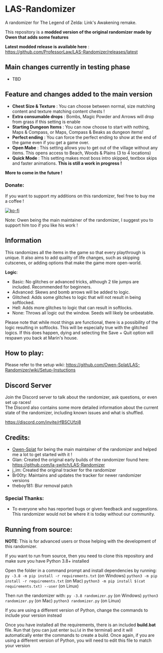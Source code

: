 # LAS-Randomizer
A randomizer for The Legend of Zelda: Link's Awakening remake.

This repository is a **modded version of the original randomizer made by Owen that adds some features**

**Latest modded release is available here** : https://github.com/ProfessorLaw/LAS-Randomizer/releases/latest

## Main changes currently in testing phase

- TBD

## Feature and changes added to the main version

- **Chest Size & Texture** : You can choose between normal, size matching content and texture matching content chests !
- **Extra consumable drops** : Bombs, Magic Powder and Arrows will drop from grass if this setting is enable
- **Starting Dungeon Items** : You can now choose to start with nothing, Maps & Compass, or Maps, Compass & Beaks as dungeon items!
- **Perfect ending** : You can force the perfect ending to show at the end of the game even if you get a game over.
- **Open Mabe** : This setting allows you to get out of the village without any items. This opens access to Beach, Woods & Plains (3 to 4 locations)
- **Quick Mode** : This setting makes most boss intro skipped, textbox skips and faster animations. **This is still a work in progress !**

**More to come in the future !**
### Donate:

If you want to support my additions on this randomizer, feel free to buy me a coffee ! 

[![ko-fi](https://ko-fi.com/img/githubbutton_sm.svg)](https://ko-fi.com/P5P77VZ2L)

Note: Owen being the main maintainer of the randomizer, I suggest you to support him too if you like his work !

## Information
This randomizes all the items in the game so that every playthrough is unique. It also aims to add quality of life changes, such as skipping cutscenes, or adding options that make the game more open-world.

**Logic**:
- Basic: No glitches or advanced tricks, although 2 tile jumps are included. Recommended for beginners.
- Advanced: Skews and bomb arrows will be added to logic.
- Glitched: Adds some glitches to logic that will not result in being softlocked.
- Hell: Adds more glitches to logic that can result in softlocks.
- None: Throws all logic out the window. Seeds will likely be unbeatable.

Please note that while most things are functional, there is a possibility of the logic resulting in softlocks. This will be especially true with the glitched logics. If this does happen, dying and selecting the Save + Quit option will respawn you back at Marin's house.

## How to play:
Please refer to the setup wiki: https://github.com/Owen-Splat/LAS-Randomizer/wiki/Setup-Instuctions

## Discord Server
Join the Discord server to talk about the randomizer, ask questions, or even set up races!  
The Discord also contains some more detailed information about the current state of the randomizer, including known issues and what is shuffled.

https://discord.com/invite/rfBSCUfzj8

## Credits:
- [Owen-Splat](https://github.com/Owen-Splat/LAS-Randomizer) for being the main maintainer of the randomizer and helped me a lot to get started with it !
- Glan: Created the original early builds of the randomizer found here: https://github.com/la-switch/LAS-Randomizer
- j_im: Created the original tracker for the randomizer
- Br00ty: Maintains and updates the tracker for newer randomizer versions
- theboy181: Blur removal patch

### Special Thanks:
- To everyone who has reported bugs or given feedback and suggestions. This randomizer would not be where it is today without our community.

## Running from source:
**NOTE**: This is for advanced users or those helping with the development of this randomizer.

If you want to run from source, then you need to clone this repository and make sure you have Python 3.8+ installed

Open the folder in a command prompt and install dependencies by running:
`py -3.8 -m pip install -r requirements.txt` (on Windows)
`python3 -m pip install -r requirements.txt` (on Mac)
`python3 -m pip install $(cat requirements.txt) --user` (on Linux)

Then run the randomizer with:
`py -3.8 randomizer.py` (on Windows)
`python3 randomizer.py` (on Mac)
`python3 randomizer.py` (on Linux)

If you are using a different version of Python, change the commands to include your version instead

Once you have installed all the requirements, there is an included **build.bat** file. Run that (you can just enter `build` in the terminal) and it will automatically enter the commands to create a build. Once again, if you are using a different version of Python, you will need to edit this file to match your version
